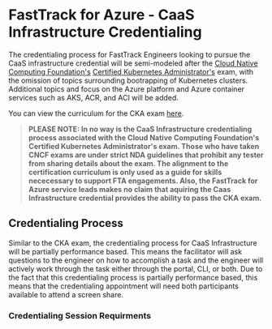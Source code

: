
# FastTrack for Azure - CaaS Infrastructure Credentialing  
The credentialing process for FastTrack Engineers looking to pursue the CaaS infrastructure credential will be semi-modeled after the [Cloud Native Computing Foundation's](https://www.cncf.io/) [Certified Kubernetes Administrator's](https://www.cncf.io/certification/cka/) exam, with the omission of topics surrounding bootrapping of Kubernetes clusters. Additional topics and focus on the Azure platform and Azure container services such as AKS, ACR, and ACI will be added. 

You can view the curriculum for the CKA exam [here](https://github.com/cncf/curriculum).

> **PLEASE NOTE: In no way is the CaaS Infrastructure credentialing process associated with the Cloud Native Computing Foundation's Certified Kubernetes Administrator's exam. Those who have taken CNCF exams are under strict NDA guidelines that prohibit any tester from sharing details about the exam. The alignment to the certification curriculum is only used as a guide for skills nececessary to support FTA engagements. Also, the FastTrack for Azure service leads makes no claim that aquiring the Caas Infrastructure credential provides the ability to pass the CKA exam.** 

## Credentialing Process
Similar to the CKA exam, the credentialing process for CaaS Infrastructure will be partially performance based. This means the facilitator will ask questions to the engineer on how to accomplish a task and the engineer will actively work through the task either through the portal, CLI, or both. Due to the fact that this credentialing process is partially performance based, this means that the credentialing appointment will need both participants available to attend a screen share. 

### Credentialing Session Requirments

